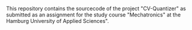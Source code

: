 This repository contains the sourcecode of the project "CV-Quantizer" as submitted as an assignment for the study course "Mechatronics" at the Hamburg University of Applied Sciences".